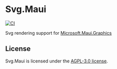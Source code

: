 # Svg.Maui

[![CI](https://github.com/wieslawsoltes/Svg.Maui/actions/workflows/dotnet.yml/badge.svg)](https://github.com/wieslawsoltes/Svg.Maui/actions/workflows/dotnet.yml)

Svg rendering support for [Microsoft.Maui.Graphics](https://github.com/dotnet/Microsoft.Maui.Graphics)

## License

Svg.Maui is licensed under the [AGPL-3.0 license](LICENSE).
